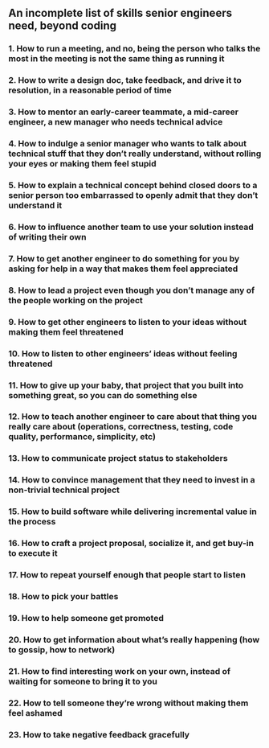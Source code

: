 ## An incomplete list of skills senior engineers need, beyond coding

### 1. How to run a meeting, and no, being the person who talks the most in the meeting is not the same thing as running it

### 2. How to write a design doc, take feedback, and drive it to resolution, in a reasonable period of time

### 3. How to mentor an early-career teammate, a mid-career engineer, a new manager who needs technical advice

### 4. How to indulge a senior manager who wants to talk about technical stuff that they don’t really understand, without rolling your eyes or making them feel stupid

### 5. How to explain a technical concept behind closed doors to a senior person too embarrassed to openly admit that they don’t understand it

### 6. How to influence another team to use your solution instead of writing their own

### 7. How to get another engineer to do something for you by asking for help in a way that makes them feel appreciated

### 8. How to lead a project even though you don’t manage any of the people working on the project

### 9. How to get other engineers to listen to your ideas without making them feel threatened

### 10. How to listen to other engineers’ ideas without feeling threatened

### 11. How to give up your baby, that project that you built into something great, so you can do something else

### 12. How to teach another engineer to care about that thing you really care about (operations, correctness, testing, code quality, performance, simplicity, etc)

### 13. How to communicate project status to stakeholders

### 14. How to convince management that they need to invest in a non-trivial technical project

### 15. How to build software while delivering incremental value in the process

### 16. How to craft a project proposal, socialize it, and get buy-in to execute it

### 17. How to repeat yourself enough that people start to listen

### 18. How to pick your battles

### 19. How to help someone get promoted

### 20. How to get information about what’s really happening (how to gossip, how to network)

### 21. How to find interesting work on your own, instead of waiting for someone to bring it to you

### 22. How to tell someone they’re wrong without making them feel ashamed

### 23. How to take negative feedback gracefully
